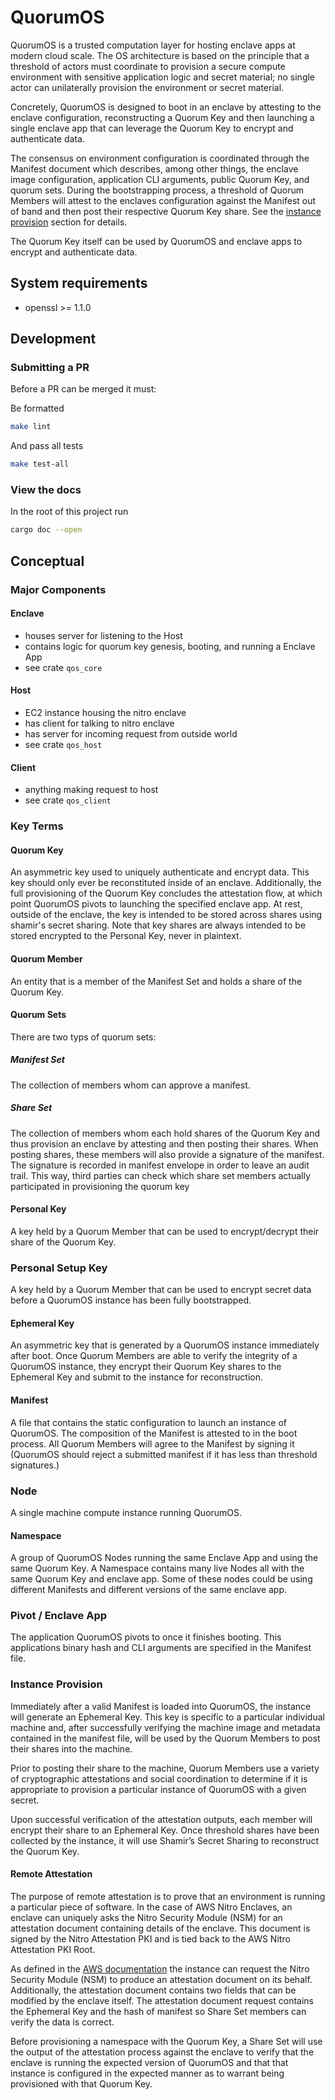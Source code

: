 # QuorumOS

QuorumOS is a trusted computation layer for hosting enclave apps at modern cloud scale. The OS architecture is based on the principle that a threshold of actors must coordinate to provision a secure compute environment with sensitive application logic and secret material; no single actor can unilaterally provision the environment or secret material.

Concretely, QuorumOS is designed to boot in an enclave by attesting to the enclave configuration, reconstructing a Quorum Key and then launching a single enclave app that can leverage the Quorum Key to encrypt and authenticate data.

The consensus on environment configuration is coordinated through the Manifest document which describes, among other things, the enclave image configuration, application CLI arguments, public Quorum Key, and quorum sets. During the bootstrapping process, a threshold of Quorum Members will attest to the enclaves configuration against the Manifest out of band and then post their respective Quorum Key share. See the [instance provision](#instance-provision) section for details.

The Quorum Key itself can be used by QuorumOS and enclave apps to encrypt and authenticate data.

## System requirements

- openssl >= 1.1.0

## Development

### Submitting a PR

Before a PR can be merged it must:

Be formatted

```bash
make lint
```

And pass all tests

```bash
make test-all
```

### View the docs

In the root of this project run

```bash
cargo doc --open
```

## Conceptual

### Major Components

#### Enclave

- houses server for listening to the Host
- contains logic for quorum key genesis, booting, and running a Enclave App
- see crate `qos_core`

#### Host

- EC2 instance housing the nitro enclave
- has client for talking to nitro enclave
- has server for incoming request from outside world
- see crate `qos_host`

#### Client

- anything making request to host
- see crate `qos_client`

### Key Terms

#### Quorum Key

An asymmetric key used to uniquely authenticate and encrypt data. This key should only ever be reconstituted inside of an enclave. Additionally, the full provisioning of the Quorum Key concludes the attestation flow, at which point QuorumOS pivots to launching the specified enclave app. At rest, outside of the enclave, the key is intended to be stored across shares using shamir's secret sharing. Note that key shares are always intended to be stored encrypted to the Personal Key, never in plaintext.

#### Quorum Member

An entity that is a member of the Manifest Set and holds a share of the Quorum Key.

#### Quorum Sets

There are two typs of quorum sets:

##### Manifest Set

The collection of members whom can approve a manifest.

##### Share Set

The collection of members whom each hold shares of the Quorum Key and thus provision an enclave by attesting and then posting their shares. When posting shares, these members will also provide a signature of the manifest. The signature is recorded in manifest envelope in order to leave an audit trail. This way, third parties can check which share set members actually participated in provisioning the quorum key

#### Personal Key

A key held by a Quorum Member that can be used to encrypt/decrypt their share of the Quorum Key.

### Personal Setup Key

A key held by a Quorum Member that can be used to encrypt secret data before a QuorumOS instance has been fully bootstrapped.

#### Ephemeral Key

An asymmetric key that is generated by a QuorumOS instance immediately after boot. Once Quorum Members are able to verify the integrity of a QuorumOS instance, they encrypt their Quorum Key shares to the Ephemeral Key and submit to the instance for reconstruction.

#### Manifest

A file that contains the static configuration to launch an instance of QuorumOS. The composition of the Manifest is attested to in the boot process. All Quorum Members will agree to the Manifest by signing it (QuorumOS should reject a submitted manifest if it has less than threshold signatures.)

### Node

A single machine compute instance running QuorumOS.

#### Namespace

A group of QuorumOS Nodes running the same Enclave App and using the same Quorum Key. A Namespace contains many live Nodes all with the same Quorum Key and enclave app. Some of these nodes could be using different Manifests and different versions of the same enclave app.

### Pivot / Enclave App

The application QuorumOS pivots to once it finishes booting. This applications binary hash and CLI arguments are specified in the Manifest file.

### Instance Provision

Immediately after a valid Manifest is loaded into QuorumOS, the instance will generate an Ephemeral Key. This key is specific to a particular individual machine and, after successfully verifying the machine image and metadata contained in the manifest file, will be used by the Quorum Members to post their shares into the machine.

Prior to posting their share to the machine, Quorum Members use a variety of cryptographic attestations and social coordination to determine if it is appropriate to provision a particular instance of QuorumOS with a given secret.

Upon successful verification of the attestation outputs, each member will encrypt their share to an Ephemeral Key. Once threshold shares have been collected by the instance, it will use Shamir’s Secret Sharing to reconstruct the Quorum Key.

#### Remote Attestation

The purpose of remote attestation is to prove that an environment is running a particular piece of software. In the case of AWS Nitro Enclaves, an enclave can uniquely asks the Nitro Security Module (NSM) for an attestation document containing details of the enclave. This document is signed by the Nitro Attestation PKI and is tied back to the AWS Nitro Attestation PKI Root.

As defined in the [AWS documentation](https://docs.aws.amazon.com/enclaves/latest/user/verify-root.html) the instance can request the Nitro Security Module (NSM) to produce an attestation document on its behalf. Additionally, the attestation document contains two fields that can be modified by the enclave itself. The attestation document request contains the Ephemeral Key and the hash of manifest so Share Set members can verify the data is correct.

Before provisioning a namespace with the Quorum Key, a Share Set will use the output of the attestation process against the enclave to verify that the enclave is running the expected version of QuorumOS and that that instance is configured in the expected manner as to warrant being provisioned with that Quorum Key.
